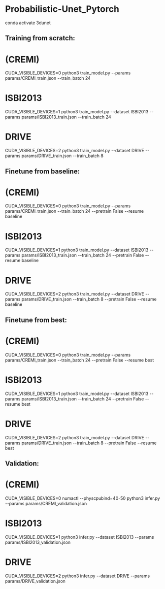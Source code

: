 # Probabilistic-Unet_Pytorch

conda activate 3dunet


## Training from scratch: 
# (CREMI) 
CUDA_VISIBLE_DEVICES=0 python3 train_model.py --params params/CREMI_train.json --train_batch 24

# ISBI2013
CUDA_VISIBLE_DEVICES=1 python3 train_model.py --dataset ISBI2013 --params params/ISBI2013_train.json --train_batch 24

# DRIVE
CUDA_VISIBLE_DEVICES=2 python3 train_model.py --dataset DRIVE --params params/DRIVE_train.json --train_batch 8

## Finetune from baseline: 
# (CREMI) 
CUDA_VISIBLE_DEVICES=0 python3 train_model.py --params params/CREMI_train.json --train_batch 24 --pretrain False --resume baseline

# ISBI2013
CUDA_VISIBLE_DEVICES=1 python3 train_model.py --dataset ISBI2013 --params params/ISBI2013_train.json --train_batch 24 --pretrain False --resume baseline

# DRIVE
CUDA_VISIBLE_DEVICES=2 python3 train_model.py --dataset DRIVE --params params/DRIVE_train.json --train_batch 8 --pretrain False --resume baseline

## Finetune from best: 
# (CREMI) 
CUDA_VISIBLE_DEVICES=0 python3 train_model.py --params params/CREMI_train.json --train_batch 24 --pretrain False --resume best

# ISBI2013
CUDA_VISIBLE_DEVICES=1 python3 train_model.py --dataset ISBI2013 --params params/ISBI2013_train.json --train_batch 24 --pretrain False --resume best

# DRIVE
CUDA_VISIBLE_DEVICES=2 python3 train_model.py --dataset DRIVE --params params/DRIVE_train.json --train_batch 8 --pretrain False --resume best

## Validation: 
# (CREMI) 
CUDA_VISIBLE_DEVICES=0 numactl --physcpubind=40-50 python3 infer.py --params params/CREMI_validation.json

# ISBI2013
CUDA_VISIBLE_DEVICES=1 python3 infer.py --dataset ISBI2013 --params params/ISBI2013_validation.json

# DRIVE
CUDA_VISIBLE_DEVICES=2 python3 infer.py --dataset DRIVE --params params/DRIVE_validation.json
